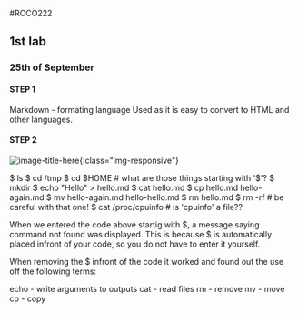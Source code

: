 #ROCO222

## 1st lab
### 25th of September

#### STEP 1

Markdown - formating language
Used as it is easy to convert to HTML and other languages.

#### STEP 2 

![image-title-here](file:///home/student/Pictures/codeHELLO.png){:class="img-responsive"}

$ ls
$ cd /tmp
$ cd $HOME # what are those things starting with '$'?
$ mkdir
$ echo "Hello" > hello.md
$ cat hello.md
$ cp hello.md hello-again.md
$ mv hello-again.md hello-hello.md
$ rm hello.md
$ rm -rf # be careful with that one!
$ cat /proc/cpuinfo # is 'cpuinfo' a file??

When we entered the code above startig with $, a message saying command not found was displayed. This is because $ is automatically placed infront of your code, so you do not have to enter it yourself. 

When removing the $ infront of the code it worked and found out the use off the following terms:

echo - write arguments to outputs
cat - read files
rm - remove
mv - move
cp - copy 



